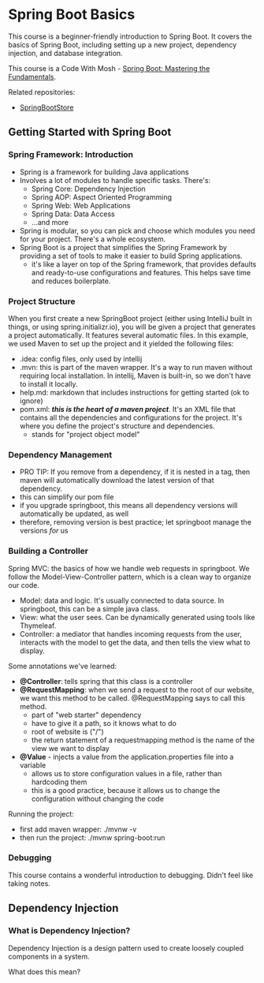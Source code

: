 # Spring Boot Basics
This course is a beginner-friendly introduction to Spring Boot. It covers the basics of Spring Boot, including setting up a new project, dependency injection, and database integration.

This course is a Code With Mosh - [Spring Boot: Mastering the Fundamentals](https://members.codewithmosh.com/courses/enrolled/2741443).

Related repositories:
- [SpringBootStore](https://github.com/erincorbett88/SpringBootStore)

## Getting Started with Spring Boot
### Spring Framework: Introduction
- Spring is a framework for building Java applications
- Involves a lot of modules to handle specific tasks. There's:
  - Spring Core: Dependency Injection
  - Spring AOP: Aspect Oriented Programming
  - Spring Web: Web Applications
  - Spring Data: Data Access
  - ...and more
- Spring is modular, so you can pick and choose which modules you need for your project. There's a whole ecosystem.
- Spring Boot is a project that simplifies the Spring Framework by providing a set of tools to make it easier to build Spring applications.
  - it's like a layer on top of the Spring framework, that provides defaults and ready-to-use configurations and features. This helps save time and reduces boilerplate.
### Project Structure
When you first create a new SpringBoot project (either using IntelliJ built in things, or using spring.initializr.io), you will be given a 
project that generates a project automatically. It features several automatic files. In this example, we
used Maven to set up the project and it yielded the following files:
- .idea: config files, only used by intellij
- .mvn: this is part of the maven wrapper. It's a way to run maven without requiring local installation. In intellij, Maven is built-in, so we don't have to install it locally.
- help.md: markdown that includes instructions for getting started (ok to ignore)
- pom.xml: ***this is the heart of a maven project***. It's an XML file that contains all the dependencies and configurations for the project. It's where you define the project's structure and dependencies.
  - stands for "project object model"
### Dependency Management
- PRO TIP: If you remove <version> from a dependency, if it is nested in a <parent> tag, then maven will automatically download the latest version of that dependency.
- this can simplify our pom file
- if you upgrade springboot, this means all dependency versions will automatically be updated, as well
- therefore, removing version is best practice; let springboot manage the versions _for_ us
### Building a Controller
Spring MVC: the basics of how we handle web requests in springboot. We follow the Model-View-Controller pattern, which is a clean way to organize our code.
- Model: data and logic. It's usually connected to data source. In springboot, this can be a simple java class.
- View: what the user sees. Can be dynamically generated using tools like Thymeleaf.
- Controller: a mediator that handles incoming requests from the user, interacts with the model to get the data, and then tells the view what to display.

Some annotations we've learned:
- **@Controller**: tells spring that this class is a controller
- **@RequestMapping**: when we send a request to the root of our website, we want this method to be called. @RequestMapping says to call this method.
  - part of "web starter" dependency
  - have to give it a path, so it knows what to do
  - root of website is ("/")
  - the return statement of a requestmapping method is the name of the view we want to display
- **@Value** - injects a value from the application.properties file into a variable
  - allows us to store configuration values in a file, rather than hardcoding them
  - this is a good practice, because it allows us to change the configuration without changing the code

Running the project:
- first add maven wrapper: ./mvnw -v
- then run the project: ./mvnw spring-boot:run

### Debugging

This course contains a wonderful introduction to debugging. Didn't feel like taking notes.

## Dependency Injection
### What is Dependency Injection?
Dependency Injection is a design pattern used to create loosely coupled components in a system.

What does this mean? 
